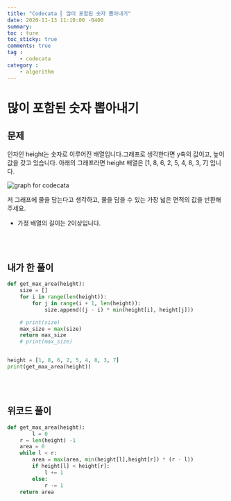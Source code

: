 ```yaml
---
title: "Codecata ⎜ 많이 포함된 숫자 뽑아내기"
date: 2020-11-13 11:10:00 -0400
summary: 
toc : ture
toc_sticky: true
comments: true
tag : 
    - codecata
category : 
    - algorithm
---
```


# 많이 포함된 숫자 뽑아내기

## 문제
인자인 height는 숫자로 이루어진 배열입니다.그래프로 생각한다면 y축의 값이고, 높이 값을 갖고 있습니다. 아래의 그래프라면 height 배열은 [1, 8, 6, 2, 5, 4, 8, 3, 7] 입니다.

![graph for codecata](https://i.ibb.co/kQhN4x5/codecata-graph.png)

저 그래프에 물을 담는다고 생각하고, 물을 담을 수 있는 가장 넓은 면적의 값을 반환해주세요.  

* 가정
배열의 길이는 2이상입니다.

<br><br>

## 내가 한 풀이

```python
def get_max_area(height):
    size = []
    for i in range(len(height)):
        for j in range(i + 1, len(height)):
            size.append((j - i) * min(height[i], height[j]))

    # print(size)
    max_size = max(size)
    return max_size
    # print(max_size)


height = [1, 8, 6, 2, 5, 4, 8, 3, 7]
print(get_max_area(height))


```

<br><br>

## 위코드 풀이

```python
def get_max_area(height):
    	l = 0
	r = len(height) -1
	area = 0
	while l < r: 
		area = max(area, min(height[l],height[r]) * (r - l))
		if height[l] < height[r]: 
			l += 1
		else:
		    r -= 1
	return area 
```

